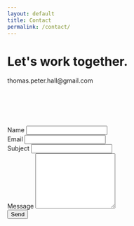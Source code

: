 ```yaml
---
layout: default
title: Contact
permalink: /contact/
---
```

<div class="row justify-content-center">
  <div class="col-12 col-md-10 col-xl-8">
    <h1 class="headline">Let's work together.</h1>
    <p class="contact-email">thomas.peter.hall@gmail.com</p>
  </div>
</div>

<div class="row justify-content-center">
  <p class="contact-icons"><a href="mailto:thomas.peter.hall@gmail.com?Subject=Hello" target="_top"><i class="fa fa-envelope" aria-hidden="true"></i></a>&emsp;<a href="https://www.linkedin.com/in/tom-hall-55087288"><i class="fa fa-linkedin" aria-hidden="true"></i></a>&emsp;<a href="https://medium.com/@tjphall"><i class="fa fa-medium" aria-hidden="true"></i></a></p>
</div>

<div class="row justify-content-center p-b-30" style="padding-top:50px;">
  <div class="col-12 col-md-8 col-xl-6">
  <form action="https://formspree.io/thomas.peter.hall@gmail.com" method="POST" class="p-b-5">
  <div class="form-group">
    <label for="name">Name</label>
    <input type="text" class="form-control" name="name" required>
  </div>
  <div class="form-group">
    <label for="_replyto">Email</label>
    <input type="email" class="form-control" name="_replyto" required>
  </div>
  <div class="form-group">
    <label for="_subject">Subject</label>
    <input type="text" class="form-control" name="_subject">
  </div>
  <div class="form-group">
    <label for="_message">Message</label>
    <textarea rows="8" name="_message" class="form-control"></textarea>
  </div>
  <div class="form-group">
    <input type="submit" class="btn-block" value="Send">
  </div>
</form>
  </div>
</div>
